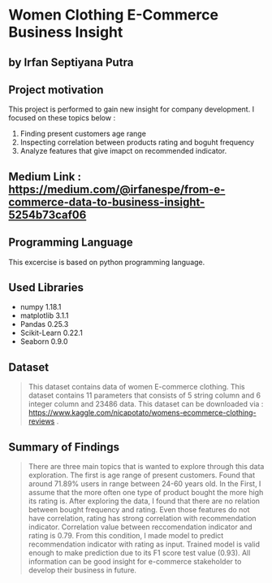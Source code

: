 # Women Clothing E-Commerce Business Insight
## by Irfan Septiyana Putra

## Project motivation

This project is performed to gain new insight for company development. I focused on these topics below :
1. Finding present customers age range 
2. Inspecting correlation between products rating and boguht frequency
3. Analyze features that give imapct on recommended indicator.

## Medium Link : https://medium.com/@irfanespe/from-e-commerce-data-to-business-insight-5254b73caf06

## Programming Language

This excercise is based on python programming language.

## Used Libraries

- numpy 1.18.1
- matplotlib 3.1.1
- Pandas 0.25.3
- Scikit-Learn 0.22.1
- Seaborn 0.9.0

## Dataset

> This dataset contains data of women E-commerce clothing. This dataset contains 11 parameters that consists of 5 string column and 6 integer column and 23486 data. This dataset can be downloaded via : https://www.kaggle.com/nicapotato/womens-ecommerce-clothing-reviews .  

## Summary of Findings

> There are three main topics that is wanted to explore through this data exploration. The first is age range of present customers. Found that  around 71.89% users in range between 24-60 years old. In the First, I assume that the more often one type of product bought the more high its rating is. After exploring the data, I found that there are no relation between bought frequency and rating. Even those features do not have correlation, rating has strong correlation with recommendation indicator. Correlation value between reccomendation indicator and rating is 0.79. From this condition, I made model to predict recommendation indicator with rating as input. Trained model is valid enough to make prediction due to its F1 score test value (0.93). All information can be good insight for e-commerce stakeholder to develop their business in future.
